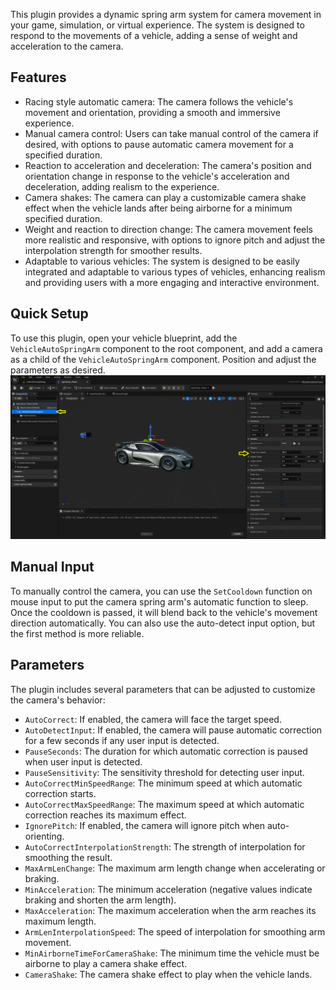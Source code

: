 This plugin provides a dynamic spring arm system for camera movement in your game, simulation, or virtual experience. The system is designed to respond to the movements of a vehicle, adding a sense of weight and acceleration to the camera.

## Features

- Racing style automatic camera: The camera follows the vehicle's movement and orientation, providing a smooth and immersive experience.
- Manual camera control: Users can take manual control of the camera if desired, with options to pause automatic camera movement for a specified duration.
- Reaction to acceleration and deceleration: The camera's position and orientation change in response to the vehicle's acceleration and deceleration, adding realism to the experience.
- Camera shakes: The camera can play a customizable camera shake effect when the vehicle lands after being airborne for a minimum specified duration.
- Weight and reaction to direction change: The camera movement feels more realistic and responsive, with options to ignore pitch and adjust the interpolation strength for smoother results.
- Adaptable to various vehicles: The system is designed to be easily integrated and adaptable to various types of vehicles, enhancing realism and providing users with a more engaging and interactive environment.

## Quick Setup

To use this plugin, open your vehicle blueprint, add the `VehicleAutoSpringArm` component to the root component, and add a camera as a child of the `VehicleAutoSpringArm` component. Position and adjust the parameters as desired.
![](1.png)
## Manual Input

To manually control the camera, you can use the `SetCooldown` function on mouse input to put the camera spring arm's automatic function to sleep. Once the cooldown is passed, it will blend back to the vehicle's movement direction automatically. You can also use the auto-detect input option, but the first method is more reliable.

## Parameters

The plugin includes several parameters that can be adjusted to customize the camera's behavior:

- `AutoCorrect`: If enabled, the camera will face the target speed.
- `AutoDetectInput`: If enabled, the camera will pause automatic correction for a few seconds if any user input is detected.
- `PauseSeconds`: The duration for which automatic correction is paused when user input is detected.
- `PauseSensitivity`: The sensitivity threshold for detecting user input.
- `AutoCorrectMinSpeedRange`: The minimum speed at which automatic correction starts.
- `AutoCorrectMaxSpeedRange`: The maximum speed at which automatic correction reaches its maximum effect.
- `IgnorePitch`: If enabled, the camera will ignore pitch when auto-orienting.
- `AutoCorrectInterpolationStrength`: The strength of interpolation for smoothing the result.
- `MaxArmLenChange`: The maximum arm length change when accelerating or braking.
- `MinAcceleration`: The minimum acceleration (negative values indicate braking and shorten the arm length).
- `MaxAcceleration`: The maximum acceleration when the arm reaches its maximum length.
- `ArmLenInterpolationSpeed`: The speed of interpolation for smoothing arm movement.
- `MinAirborneTimeForCameraShake`: The minimum time the vehicle must be airborne to play a camera shake effect.
- `CameraShake`: The camera shake effect to play when the vehicle lands.